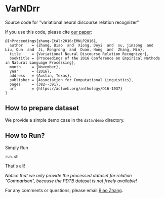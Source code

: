 # VarNDrr

Source code for "variational neural discourse relation recognizer"

If you use this code, please cite <a href="http://www.aclweb.org/anthology/D/D16/D16-1037.pdf">our paper</a>:
```
@InProceedings{zhang-EtAl:2016:EMNLP20161,
  author    = {Zhang, Biao  and  Xiong, Deyi  and  su, jinsong  and  Liu, Qun  and  Ji, Rongrong  and  Duan, Hong  and  Zhang, Min},
  title     = {Variational Neural Discourse Relation Recognizer},
  booktitle = {Proceedings of the 2016 Conference on Empirical Methods in Natural Language Processing},
  month     = {November},
  year      = {2016},
  address   = {Austin, Texas},
  publisher = {Association for Computational Linguistics},
  pages     = {382--391},
  url       = {https://aclweb.org/anthology/D16-1037}
}
```

## How to prepare dataset

We provide a simple demo case in the `data/demo` directory.

## How to Run?

Simply Run
```
run.sh
```
That's all!

*Notice that we only provide the processed dataset for relation "Comparison", because the PDTB dataset is not freely available!*

For any comments or questions, please email <a href="mailto:zb@stu.xmu.edu.cn">Biao Zhang</a>.
